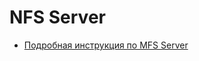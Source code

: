 
# NFS Server

* [Подробная инструкция по MFS Server](https://losst.ru/nastrojka-nfs-v-ubuntu-16-04)